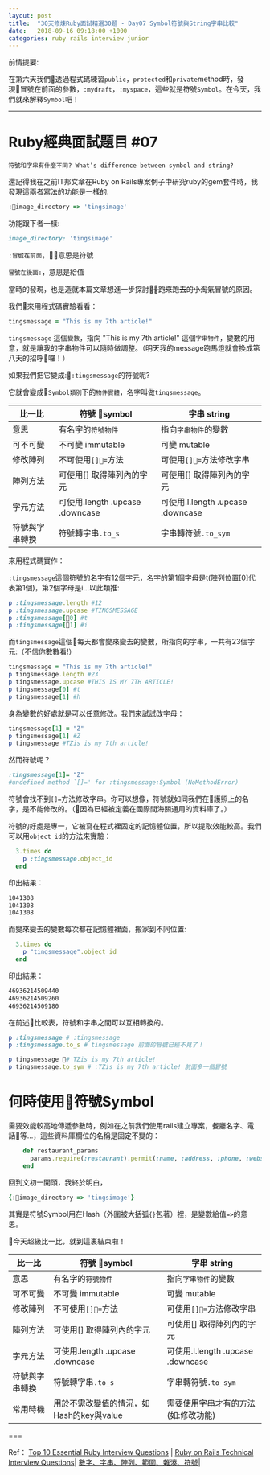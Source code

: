 ```yaml
---
layout: post
title:  "30天修煉Ruby面試精選30題 - Day07 Symbol符號與String字串比較"
date:   2018-09-16 09:18:00 +1000
categories: ruby rails interview junior
---
```

前情提要:

在第六天我們透過程式碼練習`public`，`protected`和`private`method時，發現冒號在前面的參數，`:mydraft`，`:myspace`，這些就是符號`Symbol`。在今天，我們就來解釋`Symbol`吧！

---

# Ruby經典面試題目 #07

`符號和字串有什麼不同? What’s difference between symbol and string?`

還記得我在之前IT邦文章在Ruby on Rails專案例子中研究ruby的gem套件時，我發現這兩者寫法的功能是一樣的:

```ruby
:image_directory => 'tingsimage'  
```

功能跟下者一樣:

```ruby
image_directory: 'tingsimage'
```

`:冒號在前面`，意思是符號

`冒號在後面:`，意思是給值

當時的發現，也是造就本篇文章想進一步探討~~跑來跑去的小淘氣~~冒號的原因。

我們來用程式碼實驗看看：

```ruby
tingsmessage = "This is my 7th article!"
```

`tingsmessage` 這個`變數`，指向 "This is my 7th article!" 這個`字串物件`，變數的用意，就是讓我的字串物件可以隨時做調整。（明天我的message跑馬燈就會換成第八天的招呼囉！）

如果我們把它變成:`:tingsmessage`的符號呢?

它就會變成`Symbol類別`下的`物件實體`，名字叫做`tingsmessage`。

比一比 | 符號 symbol | 字串 string
------------- | ------------- | -------------
意思  | 有名字的`符號物件`  | 指向`字串物件`的變數
可不可變  | 不可變 immutable  | 可變 mutable
修改陣列 | 不可使用`[]=`方法 | 可使用`[]=`方法修改字串
陣列方法 | 可使用[] 取得陣列內的字元 | 可使用[] 取得陣列內的字元
字元方法  | 可使用.length .upcase .downcase  | 可使用.l.length .upcase .downcase
符號與字串轉換  | 符號轉字串`.to_s` | 字串轉符號`.to_sym`

來用程式碼實作：

`:tingsmessage`這個符號的名字有12個字元，名字的第1個字母是t(陣列位置[0]代表第1個)，第2個字母是i...以此類推:

```ruby
p :tingsmessage.length #12
p :tingsmessage.upcase #TINGSMESSAGE
p :tingsmessage[0] #t
p :tingsmessage[1] #i
```

而`tingsmessage`這個每天都會變來變去的變數，所指向的字串，一共有23個字元:（不信你數數看!）

```ruby
tingsmessage = "This is my 7th article!"
p tingsmessage.length #23
p tingsmessage.upcase #THIS IS MY 7TH ARTICLE!
p tingsmessage[0] #t
p tingsmessage[1] #h
```

身為變數的好處就是可以任意修改。我們來試試改字母：

```ruby
tingsmessage[1] = "Z"
p tingsmessage[1] #Z
p tingsmessage #TZis is my 7th article!
```

然而符號呢？

```ruby
:tingsmessage[1]= "Z"
#undefined method `[]=' for :tingsmessage:Symbol (NoMethodError)
```

符號會找不到`[]=`方法修改字串。你可以想像，符號就如同我們在護照上的名字，是不能修改的。（因為已經被定義在國際間海關通用的資料庫了。）

符號的好處是專一，它被寫在程式裡固定的記憶體位置，所以提取效能較高。我們可以用`object_id`的方法來實驗：

```ruby
  3.times do
    p :tingsmessage.object_id
  end

```

印出結果：

```bash
1041308
1041308
1041308
```

而變來變去的變數每次都在記憶體裡面，搬家到不同位置:

```ruby
  3.times do
    p "tingsmessage".object_id
  end
```

印出結果：

```bash
46936214509440
46936214509260
46936214509180
```

在前述比較表，符號和字串之間可以互相轉換的。

```ruby
p :tingsmessage # :tingsmessage
p :tingsmessage.to_s # tingsmessage 前面的冒號已經不見了！

p tingsmessage # TZis is my 7th article!
p tingsmessage.to_sym # :TZis is my 7th article! 前面多一個冒號
```

# 何時使用符號Symbol

需要效能較高地傳遞參數時，例如在之前我們使用rails建立專案，餐廳名字、電話等...，這些資料庫欄位的名稱是固定不變的：

```ruby
    def restaurant_params
      params.require(:restaurant).permit(:name, :address, :phone, :website, :image)
    end
```

回到文初一開頭，我終於明白，

```ruby
{:image_directory => 'tingsimage'}
```

其實是符號Symbol用在Hash（外圍被大括弧`{}`包著）裡，是變數給值`=>`的意思。

今天超級比一比，就到這裏結束啦！

比一比 | 符號 symbol | 字串 string
------------- | ------------- | -------------
意思  | 有名字的`符號物件`  | 指向`字串物件`的變數
可不可變  | 不可變 immutable  | 可變 mutable
修改陣列 | 不可使用`[]=`方法 | 可使用`[]=`方法修改字串
陣列方法 | 可使用[] 取得陣列內的字元 | 可使用[] 取得陣列內的字元
字元方法  | 可使用.length .upcase .downcase  | 可使用.l.length .upcase .downcase
符號與字串轉換  | 符號轉字串`.to_s` | 字串轉符號`.to_sym`
常用時機  | 用於不需改變值的情況，如Hash的key與value | 需要使用字串才有的方法(如:修改功能)

===

Ref：
[Top 10 Essential Ruby Interview Questions](https://blog.bater.gq/ruby/2018/02/02/top-10-essential-ruby-interview-questions.html) |
[Ruby on Rails Technical Interview Questions](https://github.com/timurcatakli/ruby-on-rails-interview-questions-answers)| [數字、字串、陣列、範圍、雜湊、符號](https://railsbook.tw/chapters/06-ruby-basic-2.html#symbol_class)|